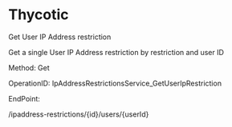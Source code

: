 #     Thycotic


Get User IP Address restriction

Get a single User IP Address restriction by restriction and user ID

Method: Get

OperationID: IpAddressRestrictionsService_GetUserIpRestriction

EndPoint:

/ipaddress-restrictions/{id}/users/{userId}

